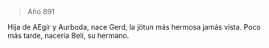 > Año 891

Hija de AEgir y Aurboda, nace Gerd, la jötun más hermosa jamás vista. Poco más tarde, nacería Beli, su hermano.